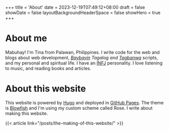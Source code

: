 +++
title = 'About'
date = 2023-12-19T07:49:12+08:00
draft = false
showDate = false
layoutBackgroundHeaderSpace = false
showHero = true
+++

# About me

Mabuhay! I'm Tina from Palawan, Philippines. I write code for the web and blogs about web development, *[Baybayin](https://en.wikipedia.org/wiki/Baybayin) Tagalog and [Tagbanwa](https://en.wikipedia.org/wiki/Tagbanwa_script)* scripts, and my personal and spiritual life. I have an [INFJ](https://www.16personalities.com/profiles/89121c2e06f1d) personality. I love listening to music, and reading books and articles.

# About this website

This website is powered by [Hugo](https://gohugo.io/) and deployed in [GitHub Pages](https://pages.github.com/). The theme is [Blowfish](https://blowfish.page) and I'm using my custom scheme called Rose. I write about making this website.

{{< article link="/posts/the-making-of-this-website/" >}}

